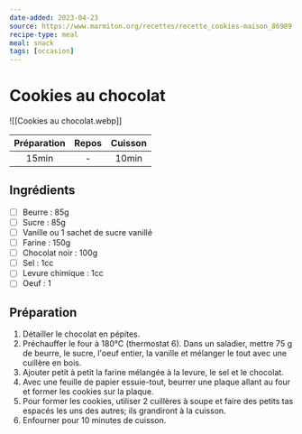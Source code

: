 ```yaml
---
date-added: 2023-04-23
source: https://www.marmiton.org/recettes/recette_cookies-maison_86989.aspx
recipe-type: meal
meal: snack
tags: [occasion]
---
```


# Cookies au chocolat

![[Cookies au chocolat.webp]]

| Préparation | Repos | Cuisson |
|:-----------:|:-----:|:-------:|
|    15min    |   -   |  10min  |

## Ingrédients

- [ ] Beurre : 85g
- [ ] Sucre : 85g
- [ ] Vanille ou 1 sachet de sucre vanillé
- [ ] Farine : 150g
- [ ] Chocolat noir : 100g
- [ ] Sel : 1cc
- [ ] Levure chimique : 1cc
- [ ] Oeuf : 1

## Préparation

1. Détailler le chocolat en pépites.
2. Préchauffer le four à 180°C (thermostat 6). Dans un saladier, mettre 75 g de beurre, le sucre, l'oeuf entier, la vanille et mélanger le tout avec une cuillère en bois.
3. Ajouter petit à petit la farine mélangée à la levure, le sel et le chocolat.
4. Avec une feuille de papier essuie-tout, beurrer une plaque allant au four et former les cookies sur la plaque.
5. Pour former les cookies, utiliser 2 cuillères à soupe et faire des petits tas espacés les uns des autres; ils grandiront à la cuisson.
6. Enfourner pour 10 minutes de cuisson.
